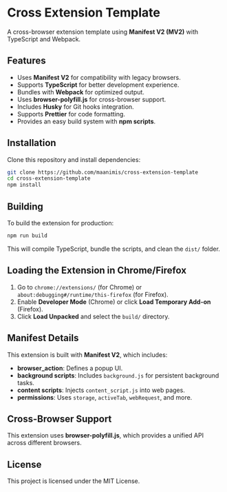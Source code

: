 # Cross Extension Template

A cross-browser extension template using **Manifest V2 (MV2)** with TypeScript and Webpack.

## Features
- Uses **Manifest V2** for compatibility with legacy browsers.
- Supports **TypeScript** for better development experience.
- Bundles with **Webpack** for optimized output.
- Uses **browser-polyfill.js** for cross-browser support.
- Includes **Husky** for Git hooks integration.
- Supports **Prettier** for code formatting.
- Provides an easy build system with **npm scripts**.

## Installation

Clone this repository and install dependencies:
```sh
git clone https://github.com/maanimis/cross-extension-template
cd cross-extension-template
npm install
```

## Building

To build the extension for production:
```sh
npm run build
```
This will compile TypeScript, bundle the scripts, and clean the `dist/` folder.

## Loading the Extension in Chrome/Firefox
1. Go to `chrome://extensions/` (for Chrome) or `about:debugging#/runtime/this-firefox` (for Firefox).
2. Enable **Developer Mode** (Chrome) or click **Load Temporary Add-on** (Firefox).
3. Click **Load Unpacked** and select the `build/` directory.

## Manifest Details
This extension is built with **Manifest V2**, which includes:
- **browser_action**: Defines a popup UI.
- **background scripts**: Includes `background.js` for persistent background tasks.
- **content scripts**: Injects `content_script.js` into web pages.
- **permissions**: Uses `storage`, `activeTab`, `webRequest`, and more.

## Cross-Browser Support
This extension uses **browser-polyfill.js**, which provides a unified API across different browsers.

## License
This project is licensed under the MIT License.

